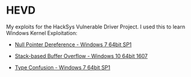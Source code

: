 # HEVD
My exploits for the HackSys Vulnerable Driver Project. I used this to learn Windows Kernel Exploitation:

- [Null Pointer Dereference - Windows 7 64bit SP1](https://github.com/plackyhacker/HEVD/blob/main/hevd_null_pointer_deref.cpp)

- [Stack-based Buffer Overflow - Windows 10 64bit 1607](https://github.com/plackyhacker/HEVD/blob/main/hevd_stack_overflow.cpp)
 
- [Type Confusion - Windows 7 64bit SP1](https://github.com/plackyhacker/HEVD/blob/main/hevd_type_confusion.cpp)
